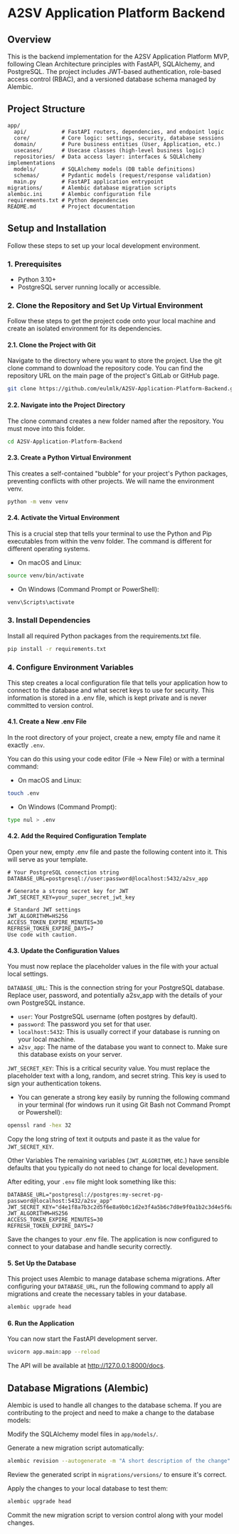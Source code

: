 # A2SV Application Platform Backend

## Overview

This is the backend implementation for the A2SV Application Platform MVP, following Clean Architecture principles with FastAPI, SQLAlchemy, and PostgreSQL. The project includes JWT-based authentication, role-based access control (RBAC), and a versioned database schema managed by Alembic.

## Project Structure

```
app/
  api/           # FastAPI routers, dependencies, and endpoint logic
  core/          # Core logic: settings, security, database sessions
  domain/        # Pure business entities (User, Application, etc.)
  usecases/      # Usecase classes (high-level business logic)
  repositories/  # Data access layer: interfaces & SQLAlchemy implementations
  models/        # SQLAlchemy models (DB table definitions)
  schemas/       # Pydantic models (request/response validation)
  main.py        # FastAPI application entrypoint
migrations/      # Alembic database migration scripts
alembic.ini      # Alembic configuration file
requirements.txt # Python dependencies
README.md        # Project documentation
```

## Setup and Installation

Follow these steps to set up your local development environment.

### 1. Prerequisites

- Python 3.10+
- PostgreSQL server running locally or accessible.

### 2. Clone the Repository and Set Up Virtual Environment

Follow these steps to get the project code onto your local machine and create an isolated environment for its dependencies.

#### 2.1. Clone the Project with Git

Navigate to the directory where you want to store the project. Use the git clone command to download the repository code. You can find the repository URL on the main page of the project's GitLab or GitHub page.

```bash
git clone https://github.com/eulmlk/A2SV-Application-Platform-Backend.git
```

#### 2.2. Navigate into the Project Directory

The clone command creates a new folder named after the repository. You must move into this folder.

```bash
cd A2SV-Application-Platform-Backend
```

#### 2.3. Create a Python Virtual Environment

This creates a self-contained "bubble" for your project's Python packages, preventing conflicts with other projects. We will name the environment venv.

```bash
python -m venv venv
```

#### 2.4. Activate the Virtual Environment

This is a crucial step that tells your terminal to use the Python and Pip executables from within the venv folder. The command is different for different operating systems.

- On macOS and Linux:

```bash
source venv/bin/activate
```

- On Windows (Command Prompt or PowerShell):

```cmd
venv\Scripts\activate
```

### 3. Install Dependencies

Install all required Python packages from the requirements.txt file.

```bash
pip install -r requirements.txt
```

### 4. Configure Environment Variables

This step creates a local configuration file that tells your application how to connect to the database and what secret keys to use for security. This information is stored in a .env file, which is kept private and is never committed to version control.

#### 4.1. Create a New .env File

In the root directory of your project, create a new, empty file and name it exactly `.env`.

You can do this using your code editor (File -> New File) or with a terminal command:

- On macOS and Linux:

```bash
touch .env
```

- On Windows (Command Prompt):

```bash
type nul > .env
```

#### 4.2. Add the Required Configuration Template

Open your new, empty .env file and paste the following content into it. This will serve as your template.

```env
# Your PostgreSQL connection string
DATABASE_URL=postgresql://user:password@localhost:5432/a2sv_app

# Generate a strong secret key for JWT
JWT_SECRET_KEY=your_super_secret_jwt_key

# Standard JWT settings
JWT_ALGORITHM=HS256
ACCESS_TOKEN_EXPIRE_MINUTES=30
REFRESH_TOKEN_EXPIRE_DAYS=7
Use code with caution.
```

#### 4.3. Update the Configuration Values

You must now replace the placeholder values in the file with your actual local settings.

`DATABASE_URL`: This is the connection string for your PostgreSQL database. Replace user, password, and potentially a2sv_app with the details of your own PostgreSQL instance.

- `user`: Your PostgreSQL username (often postgres by default).
- `password`: The password you set for that user.
- `localhost:5432`: This is usually correct if your database is running on your local machine.
- `a2sv_app`: The name of the database you want to connect to. Make sure this database exists on your server.

`JWT_SECRET_KEY`: This is a critical security value. You must replace the placeholder text with a long, random, and secret string. This key is used to sign your authentication tokens.

- You can generate a strong key easily by running the following command in your terminal (for windows run it using Git Bash not Command Prompt or Powershell):

```bash
openssl rand -hex 32
```

Copy the long string of text it outputs and paste it as the value for `JWT_SECRET_KEY`.

Other Variables
The remaining variables (`JWT_ALGORITHM`, etc.) have sensible defaults that you typically do not need to change for local development.

After editing, your `.env` file might look something like this:

```env
DATABASE_URL="postgresql://postgres:my-secret-pg-password@localhost:5432/a2sv_app"
JWT_SECRET_KEY="d4e1f8a7b3c2d5f6e8a9b0c1d2e3f4a5b6c7d8e9f0a1b2c3d4e5f6a7b8c9d0e1"
JWT_ALGORITHM=HS256
ACCESS_TOKEN_EXPIRE_MINUTES=30
REFRESH_TOKEN_EXPIRE_DAYS=7
```

Save the changes to your .env file. The application is now configured to connect to your database and handle security correctly.

#### 5. Set Up the Database

This project uses Alembic to manage database schema migrations. After configuring your `DATABASE_URL`, run the following command to apply all migrations and create the necessary tables in your database.

```bash
alembic upgrade head
```

#### 6. Run the Application

You can now start the FastAPI development server.

```bash
uvicorn app.main:app --reload
```

The API will be available at http://127.0.0.1:8000/docs.

## Database Migrations (Alembic)

Alembic is used to handle all changes to the database schema. If you are contributing to the project and need to make a change to the database models:

Modify the SQLAlchemy model files in `app/models/`.

Generate a new migration script automatically:

```bash
alembic revision --autogenerate -m "A short description of the change"
```

Review the generated script in `migrations/versions/` to ensure it's correct.

Apply the changes to your local database to test them:

```bash
alembic upgrade head
```

Commit the new migration script to version control along with your model changes.
